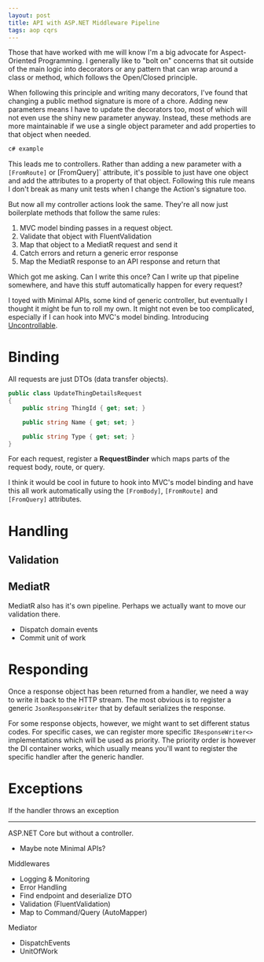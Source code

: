 ```yaml
---
layout: post
title: API with ASP.NET Middleware Pipeline
tags: aop cqrs
---
```


Those that have worked with me will know I'm a big advocate for Aspect-Oriented Programming. I generally like to "bolt on" concerns that sit outside of the main logic into decorators or any pattern that can wrap around a class or method, which follows the Open/Closed principle.

When following this principle and writing many decorators, I've found that changing a public method signature is more of a chore. Adding new parameters means I have to update the decorators too, most of which will not even use the shiny new parameter anyway. Instead, these methods are more maintainable if we use a single object parameter and add properties to that object when needed.

```c#
c# example
```

This leads me to controllers. Rather than adding a new parameter with a `[FromRoute]` or [FromQuery]` attribute, it's possible to just have one object and add the attributes to a property of that object. Following this rule means I don't break as many unit tests when I change the Action's signature too.

But now all my controller actions look the same. They're all now just boilerplate methods that follow the same rules:
1. MVC model binding passes in a request object.
2. Validate that object with FluentValidation
3. Map that object to a MediatR request and send it
4. Catch errors and return a generic error response
5. Map the MediatR response to an API response and return that

Which got me asking. Can I write this once? Can I write up that pipeline somewhere, and have this stuff automatically happen for every request?

I toyed with Minimal APIs, some kind of generic controller, but eventually I thought it might be fun to roll my own. It might not even be too complicated, especially if I can hook into MVC's model binding. Introducing [Uncontrollable](https://github.com/connellw/Uncontrollable).

# Binding

All requests are just DTOs (data transfer objects).

```c#
public class UpdateThingDetailsRequest
{
    public string ThingId { get; set; }

    public string Name { get; set; }

    public string Type { get; set; }
}
```

For each request, register a **RequestBinder** which maps parts of the request body, route, or query.

I think it would be cool in future to hook into MVC's model binding and have this all work automatically using the `[FromBody]`, `[FromRoute]` and `[FromQuery]` attributes.

# Handling

## Validation

## MediatR

MediatR also has it's own pipeline. Perhaps we actually want to move our validation there.

- Dispatch domain events
- Commit unit of work

# Responding

Once a response object has been returned from a handler, we need a way to write it back to the HTTP stream. The most obvious is to register a generic `JsonResponseWriter` that by default serializes the response.

For some response objects, however, we might want to set different status codes. For specific cases, we can register more specific `IResponseWriter<>` implementations which will be used as priority. The priority order is however the DI container works, which usually means you'll want to register the specific handler after the generic handler.

# Exceptions

If the handler throws an exception

------

ASP.NET Core but without a controller.
- Maybe note Minimal APIs?

Middlewares
- Logging & Monitoring
- Error Handling
- Find endpoint and deserialize DTO
- Validation (FluentValidation)
- Map to Command/Query (AutoMapper)

Mediator
- DispatchEvents
- UnitOfWork